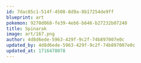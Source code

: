 ```yaml
---
id: 7dac85c1-514f-4508-8d9a-8b17254de9ff
blueprint: art
pokemon: 9270d068-fe39-4eb6-b646-b27232b07240
title: Spinarak
image: art/167.png
author: 4d8d6ede-5963-429f-9c2f-74b897007e0c
updated_by: 4d8d6ede-5963-429f-9c2f-74b897007e0c
updated_at: 1716478078
---
```

